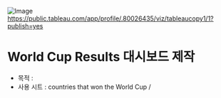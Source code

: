 ![Image](https://github.com/user-attachments/assets/2cefc731-2680-4828-9a66-7e788f3e8014)    
https://public.tableau.com/app/profile/.80026435/viz/tableaucopy1/1?publish=yes    


# World Cup Results 대시보드 제작    
- 목적 :     
- 사용 시트 : countries that won the World Cup /     
